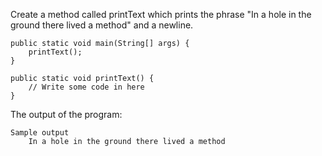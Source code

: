 Create a method called printText which prints the phrase "In a hole in the ground there lived a method" and a newline.

    public static void main(String[] args) {
        printText();
    }

    public static void printText() {
        // Write some code in here
    }

The output of the program:

    Sample output
        In a hole in the ground there lived a method